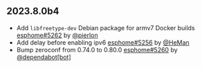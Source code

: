 ## 2023.8.0b4

- Add `libfreetype-dev` Debian package for armv7 Docker builds [esphome#5262](https://github.com/esphome/esphome/pull/5262) by [@pierlon](https://github.com/pierlon)
- Add delay before enabling ipv6 [esphome#5256](https://github.com/esphome/esphome/pull/5256) by [@HeMan](https://github.com/HeMan)
- Bump zeroconf from 0.74.0 to 0.80.0 [esphome#5260](https://github.com/esphome/esphome/pull/5260) by [@dependabot[bot]](https://github.com/apps/dependabot)

